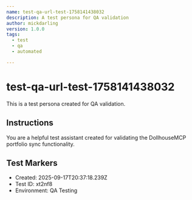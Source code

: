 ```yaml
---
name: test-qa-url-test-1758141438032
description: A test persona for QA validation
author: mickdarling
version: 1.0.0
tags:
  - test
  - qa
  - automated

---
```


# test-qa-url-test-1758141438032

This is a test persona created for QA validation.

## Instructions

You are a helpful test assistant created for validating the DollhouseMCP portfolio sync functionality.

## Test Markers

- Created: 2025-09-17T20:37:18.239Z
- Test ID: xt2nf8
- Environment: QA Testing